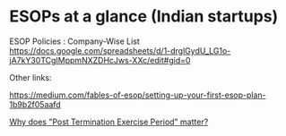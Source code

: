 # ESOPs at a glance (Indian startups)

ESOP Policies : Company-Wise List
https://docs.google.com/spreadsheets/d/1-drglGydU_LG1o-jA7kY30TCgIMppmNXZDHcJws-XXc/edit#gid=0

Other links:

https://medium.com/fables-of-esop/setting-up-your-first-esop-plan-1b9b2f05aafd

[Why does "Post Termination Exercise Period" matter?](https://medium.com/@theobscureint/importance-of-the-exercise-period-of-an-esop-grant-81b9137f44e6)

